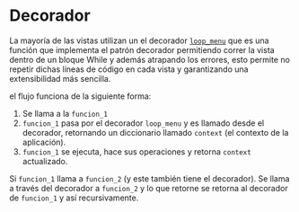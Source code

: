 # Decorador

La mayoría de las vistas utilizan un el decorador [`loop_menu`](../views/utils.py#82) que es una función que implementa el patrón decorador permitiendo correr la vista dentro de un bloque While y además atrapando los errores, esto permite no repetir dichas líneas de código en cada vista y garantizando una extensibilidad más sencilla.

el flujo funciona de la siguiente forma:

1. Se llama a la `funcion_1`
2. `funcion_1` pasa por el decorador `loop_menu` y es llamado desde el decorador, retornando un diccionario llamado `context` (el contexto de la aplicación).
3. `funcion_1` se ejecuta, hace sus operaciones y retorna `context` actualizado.

Si `funcion_1` llama a `funcion_2` (y este también tiene el decorador). Se llama a través del decorador a `funcion_2` y lo que retorne se retorna al decorador de `funcion_1` y así recursivamente.
